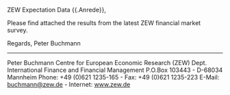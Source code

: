 ZEW Expectation Data
{{.Anrede}},

Please find attached the results from the latest ZEW financial market survey.

Regards,
  Peter Buchmann

---------------------------------------------------------------------
Peter Buchmann
Centre for European Economic Research (ZEW)
Dept. International Finance and Financial Management 
P.O.Box 103443 - D-68034 Mannheim
Phone: +49 (0)621 1235-165 - Fax: +49 (0)621 1235-223
E-Mail: buchmann@zew.de - Internet: www.zew.de 
